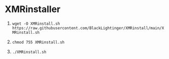 # XMRinstaller

1) ```wget -O XMRinstall.sh https://raw.githubusercontent.com/BlackLightinger/XMRinstall/main/XMRinstall.sh```

2) ```chmod 755 XMRinstall.sh```

3) ```./XMRinstall.sh```
